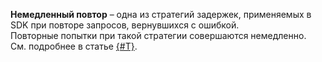 **Немедленный повтор** – одна из стратегий задержек, применяемых в SDK при повторе запросов, вернувшихся с ошибкой.<br/>
Повторные попытки при такой стратегии совершаются немедленно.<br/>
См. подробнее в статье [{#T}](../../error_handling.md#handling-retryable-errors).
